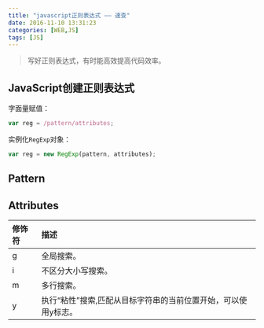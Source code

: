 ```yaml
---
title: "javascript正则表达式 —— 速查"
date: 2016-11-10 13:31:23
categories: [WEB,JS]
tags: [JS]
---
```


> 写好正则表达式，有时能高效提高代码效率。

## JavaScript创建正则表达式  

字面量赋值：  
```javascript
var reg = /pattern/attributes;
```

实例化`RegExp`对象：  
```javascript
var reg = new RegExp(pattern, attributes);
```

<!-- more -->

## Pattern  

## Attributes  

| 修饰符 | 描述
| :--- | :---
| g   | 全局搜索。
| i   | 不区分大小写搜索。
| m   | 多行搜索。
| y   | 执行“粘性”搜索,匹配从目标字符串的当前位置开始，可以使用y标志。  
